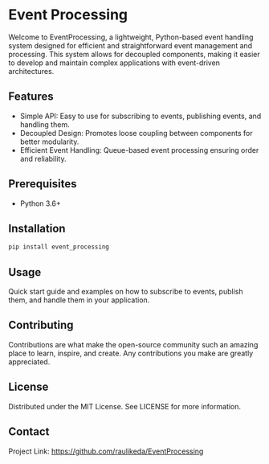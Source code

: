 # Event Processing

Welcome to EventProcessing, a lightweight, Python-based event handling system designed for efficient and straightforward event management and processing. This system allows for decoupled components, making it easier to develop and maintain complex applications with event-driven architectures.

## Features
* Simple API: Easy to use for subscribing to events, publishing events, and handling them.
* Decoupled Design: Promotes loose coupling between components for better modularity.
* Efficient Event Handling: Queue-based event processing ensuring order and reliability.

## Prerequisites
* Python 3.6+

## Installation
```sh
pip install event_processing
```

## Usage
Quick start guide and examples on how to subscribe to events, publish them, and handle them in your application.

## Contributing
Contributions are what make the open-source community such an amazing place to learn, inspire, and create. Any contributions you make are greatly appreciated.

## License
Distributed under the MIT License. See LICENSE for more information.

## Contact
Project Link: https://github.com/raulikeda/EventProcessing
